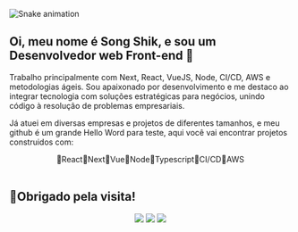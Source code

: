 ![Snake animation](https://github.com/SongShik/SongShik/blob/output/github-contribution-grid-snake.svg)

## Oi, meu nome é Song Shik, e sou um Desenvolvedor web Front-end 👋

Trabalho principalmente com Next, React, VueJS, Node, CI/CD, AWS e metodologias ágeis. Sou apaixonado por desenvolvimento e me destaco ao integrar tecnologia com soluções estratégicas para negócios, unindo código à resolução de problemas empresariais.


Já atuei em diversas empresas e projetos de diferentes tamanhos, e meu github é um grande Hello Word para teste, aqui você vai encontrar projetos construidos com:

<div align="center">🔸React🔸Next🔸Vue🔸Node🔸Typescript🔸CI/CD🔸AWS </div>
<br>


## 🤝Obrigado pela visita!
<div align="center">
  <a href="https://www.linkedin.com/in/songshikv/" target="_blank"><img src="https://img.shields.io/badge/-LinkedIn-%230077B5?style=for-the-badge&logo=linkedin&logoColor=white" target="_blank"></a> 
  <a href="https://songshik.vercel.app/" target="_blank"><img src="https://img.shields.io/badge/Website-000000?style=for-the-badge&logo=About.me&logoColor=white" target="_blank"></a> 
  <a href = "mailto:song-shik@homail.com"><img src="https://img.shields.io/badge/Outlook-0078D4?style=for-the-badge&logo=microsoft-outlook&logoColor=white" target="_blank"></a>
</div>
